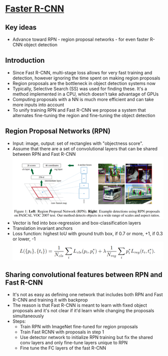 # [Faster R-CNN](https://proceedings.neurips.cc/paper/2015/file/14bfa6bb14875e45bba028a21ed38046-Paper.pdf)

## Key ideas
* Advance toward RPN - region proposal networks - for even faster R-CNN object detection

## Introduction
* Since Fast R-CNN, multi-stage loss allows for very fast training and detection, however ignoring the time spent on making region proposals
* Region proposals are the bottleneck in object detection systems now
* Typically, Selective Search (SS) was used for finding these. It's a method implemented in a CPU, which doesn't take advantage of GPUs
* Computing proposals with a NN is much more efficient and can take more inputs into account
* To unify training RPN and Fast R-CNN we propose a system that alternates fine-tuning the region and fine-tuning the object detection

## Region Proposal Networks (RPN)
* Input: image, output: set of rectangles with "objectness score".
* Assume that there are a set of convolutional layers that can be shared between RPN and Fast R-CNN
![](faster-rcnn-1.png)
* Vector is fed into box-regression and box-classification layers
* Translation invariant anchors
* Loss function: highest IoU with ground truth box, if 0.7 or more, +1, if 0.3 or lower, -1
![](faster-rcnn-loss.png)

## Sharing convolutional features between RPN and Fast R-CNN
* It's not as easy as defining one network that includes both RPN and Fast R-CNN and training it with backprop
* The reason is that Fast R-CNN is meant to learn with fixed object proposals and it's not clear if it'd learn while changing the proposals simultaneously
* Steps:
  - Train RPN with ImageNet fine-tuned for region proposals
  - Train Fast RCNN with proposals in step 1
  - Use detector network to initialize RPN training but fix the shared conv layers and only fine-tune layers unique to RPN
  - Fine tune the FC layers of the fast R-CNN
